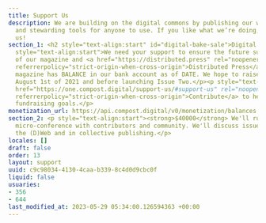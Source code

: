 ```yaml
---
title: Support Us
description: We are building on the digital commons by publishing our work freely
  and stewarding tools for anyone to use. If you like what we’re doing, consider supporting
  us!
section_1: <h2 style="text-align:start" id="digital-bake-sale">Digital Bake Sale</h2><p
  style="text-align:start">We need your support to ensure the future sustainability
  of our magazine and <a href="https://distributed.press" rel="noopener" target="_blank"
  referrerpolicy="strict-origin-when-cross-origin">Distributed Press</a>.</p><p style="text-align:start">Our
  magazine has BALANCE in our bank account as of DATE. We hope to raise $30,000 by
  August 1st of 2021 and before launching Issue Two.</p><p style="text-align:start"><a
  href="https://one.compost.digital/support-us/#support-us" rel="noopener" target="_blank"
  referrerpolicy="strict-origin-when-cross-origin">Contribute</a> to help us hit our
  fundraising goals.</p>
monetization_url: https://api.compost.digital/v0/monetization/balances.json
section_2: <p style="text-align:start"><strong>$40000</strong> We'll run a half-day
  micro-conference with contributors and community. We'll discuss issues we face on
  the (D)Web and in collective publishing.</p>
locales: []
draft: false
order: 13
layout: support
uuid: c9c98034-4130-4caa-b339-8c4d0d9cbc0f
liquid: false
usuaries:
- 356
- 644
last_modified_at: 2023-05-29 05:34:00.126594363 +00:00
---
```


